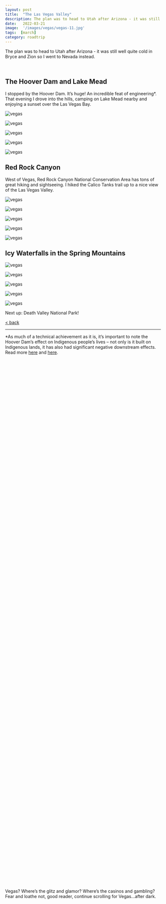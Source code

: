 ```yaml
---
layout: post
title:  "The Las Vegas Valley"
description: The plan was to head to Utah after Arizona - it was still quite cold in Bryce and Zion so I went to Nevada instead.
date:   2022-03-21
image:  '/images/vegas/vegas-11.jpg'
tags:  [march]
category: roadtrip
---
```


The plan was to head to Utah after Arizona - it was still well quite cold in Bryce and Zion so I went to Nevada instead.

&nbsp;  
## The Hoover Dam and Lake Mead

I stopped by the Hoover Dam. It’s huge! An incredible feat of engineering*. That evening I drove into the hills, camping on Lake Mead nearby and enjoying a sunset over the Las Vegas Bay.

![vegas]({{site.baseurl}}/images/vegas/vegas-1.jpg#wide)

![vegas]({{site.baseurl}}/images/vegas/vegas-2.jpg#wide)

![vegas]({{site.baseurl}}/images/vegas/vegas-3.jpg#wide)

![vegas]({{site.baseurl}}/images/vegas/vegas-4.jpg#wide)

![vegas]({{site.baseurl}}/images/vegas/vegas-5.jpg#wide)


## Red Rock Canyon

West of Vegas, Red Rock Canyon National Conservation Area has tons of great hiking and sightseeing. I hiked the Calico Tanks trail up to a nice view of the Las Vegas Valley.

![vegas]({{site.baseurl}}/images/vegas/vegas-6.jpg#wide)

![vegas]({{site.baseurl}}/images/vegas/vegas-7.jpg#wide)

![vegas]({{site.baseurl}}/images/vegas/vegas-8.jpg#wide)

![vegas]({{site.baseurl}}/images/vegas/vegas-9.jpg#wide)

![vegas]({{site.baseurl}}/images/vegas/vegas-10.jpg#wide)

## Icy Waterfalls in the Spring Mountains

![vegas]({{site.baseurl}}/images/vegas/vegas-11.jpg#wide)

![vegas]({{site.baseurl}}/images/vegas/vegas-12.jpg#wide)

![vegas]({{site.baseurl}}/images/vegas/vegas-13.jpg#wide)

![vegas]({{site.baseurl}}/images/vegas/vegas-14.jpg#wide)

![vegas]({{site.baseurl}}/images/vegas/vegas-15.jpg#wide)

Next up: Death Valley National Park!

<a href="{{site.baseurl}}/roadtrip">&lt; back</a>

***

\*As much of a technical achievement as it is, it’s important to note the Hoover Dam’s effect on Indigenous people’s lives – not only is it built on Indigenous lands, it has also had significant negative downstream effects. Read more <a href="https://sci-hub.se/https://journals.sagepub.com/doi/abs/10.1177/1532708616640012?journalCode=csca" target="_blank">here</a> and <a href="https://digitalcommons.trinity.edu/cgi/viewcontent.cgi?article=1183&context=tipiti" target="_blank">here</a>.

&nbsp;  
&nbsp;  
&nbsp;  
&nbsp;  
&nbsp;  
&nbsp;  
&nbsp;  
&nbsp;  
&nbsp;  
&nbsp;  
&nbsp;  
&nbsp;  
&nbsp;  
&nbsp;  
&nbsp;  
&nbsp;  
&nbsp;  
&nbsp;  
&nbsp;  
&nbsp;  
&nbsp;  
&nbsp;  
&nbsp;  
&nbsp;  
&nbsp;  
&nbsp;  
&nbsp;  
&nbsp;  
&nbsp;  
&nbsp;  
&nbsp;  
&nbsp;  
&nbsp;  
&nbsp;  
&nbsp;  
&nbsp;  
&nbsp;  
&nbsp;  
&nbsp;  
&nbsp;  
&nbsp;  
&nbsp;  
&nbsp;  
&nbsp;  
&nbsp;  
&nbsp;  
&nbsp;  
&nbsp;  
&nbsp;  
&nbsp;  
&nbsp;  
&nbsp;  
&nbsp;  
&nbsp;  
&nbsp;  
&nbsp;  
&nbsp;  
&nbsp;  
&nbsp;  
&nbsp;  
&nbsp;  
&nbsp;  
&nbsp;  
&nbsp;  
&nbsp;  
&nbsp;  
&nbsp;  
&nbsp;  
&nbsp;  
&nbsp;  
&nbsp;  
&nbsp;  
&nbsp;  
&nbsp;  
&nbsp;  
&nbsp;  
&nbsp;  
&nbsp;  
&nbsp;  
&nbsp;  
&nbsp;  
&nbsp;  
&nbsp;  
&nbsp;  
&nbsp;  
&nbsp;  
&nbsp;  
&nbsp;  
&nbsp;  
&nbsp;  
&nbsp;  
&nbsp;  
&nbsp;  
&nbsp;  
&nbsp;  
&nbsp;  
&nbsp;  
&nbsp;  
&nbsp;  
&nbsp;  

Vegas? Where’s the glitz and glamor? Where’s the casinos and gambling? Fear and loathe not, good reader, continue scrolling for Vegas…after dark.

&nbsp;  
&nbsp;  
&nbsp;  
&nbsp;  
&nbsp;  
&nbsp;  
&nbsp;  
&nbsp;  
&nbsp;  
&nbsp;  
&nbsp;  
&nbsp;  
&nbsp;  
&nbsp;  
&nbsp;  
&nbsp;  
&nbsp;  
&nbsp;  
&nbsp;  
&nbsp;  
&nbsp;  
&nbsp;  
&nbsp;  
&nbsp;  
&nbsp;  
&nbsp;  
&nbsp;  
&nbsp;  
&nbsp;  